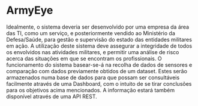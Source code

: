 # ArmyEye
Idealmente, o sistema deveria ser desenvolvido por uma empresa da área das TI, como um serviço, e posteriormente vendido ao Ministério da Defesa/Saúde, para gestão e supervisão do estado das entidades militares em ação. A utilização deste sistema deve assegurar a integridade de todos os envolvidos nas atividades militares, e permitir uma análise de risco acerca das situações em que se encontram os profissionais.  O funcionamento do sistema basear-se-á na recolha de dados de sensores e comparação com dados previamente obtidos de um dataset. Estes serão armazenados numa base de dados para que possam ser consultáveis facilmente através de uma Dashboard, com o intuito de se tirar conclusões para os objetivos acima mencionados. A informação estará também disponível através de uma API REST.
